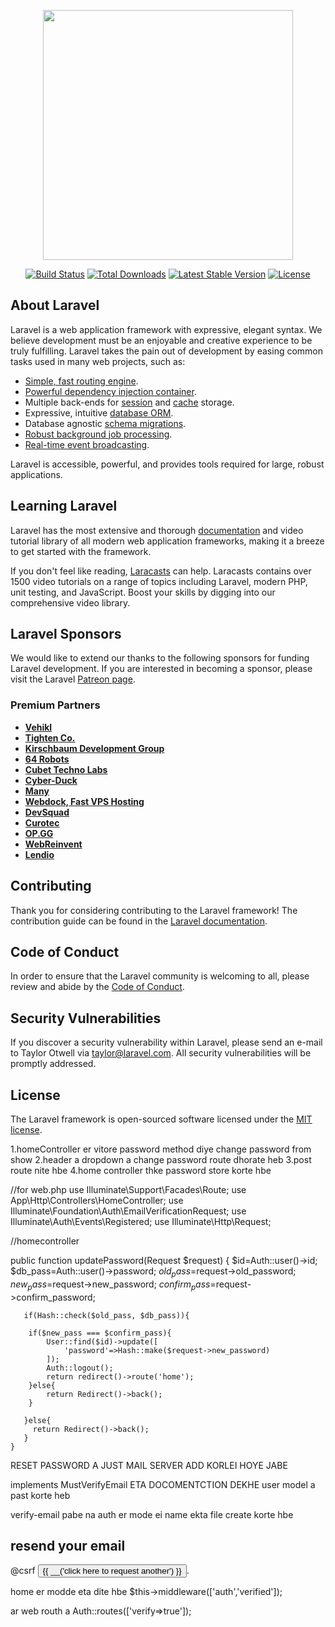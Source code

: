 <p align="center"><a href="https://laravel.com" target="_blank"><img src="https://raw.githubusercontent.com/laravel/art/master/logo-lockup/5%20SVG/2%20CMYK/1%20Full%20Color/laravel-logolockup-cmyk-red.svg" width="400"></a></p>

<p align="center">
<a href="https://travis-ci.org/laravel/framework"><img src="https://travis-ci.org/laravel/framework.svg" alt="Build Status"></a>
<a href="https://packagist.org/packages/laravel/framework"><img src="https://img.shields.io/packagist/dt/laravel/framework" alt="Total Downloads"></a>
<a href="https://packagist.org/packages/laravel/framework"><img src="https://img.shields.io/packagist/v/laravel/framework" alt="Latest Stable Version"></a>
<a href="https://packagist.org/packages/laravel/framework"><img src="https://img.shields.io/packagist/l/laravel/framework" alt="License"></a>
</p>

## About Laravel

Laravel is a web application framework with expressive, elegant syntax. We believe development must be an enjoyable and creative experience to be truly fulfilling. Laravel takes the pain out of development by easing common tasks used in many web projects, such as:

- [Simple, fast routing engine](https://laravel.com/docs/routing).
- [Powerful dependency injection container](https://laravel.com/docs/container).
- Multiple back-ends for [session](https://laravel.com/docs/session) and [cache](https://laravel.com/docs/cache) storage.
- Expressive, intuitive [database ORM](https://laravel.com/docs/eloquent).
- Database agnostic [schema migrations](https://laravel.com/docs/migrations).
- [Robust background job processing](https://laravel.com/docs/queues).
- [Real-time event broadcasting](https://laravel.com/docs/broadcasting).

Laravel is accessible, powerful, and provides tools required for large, robust applications.

## Learning Laravel

Laravel has the most extensive and thorough [documentation](https://laravel.com/docs) and video tutorial library of all modern web application frameworks, making it a breeze to get started with the framework.

If you don't feel like reading, [Laracasts](https://laracasts.com) can help. Laracasts contains over 1500 video tutorials on a range of topics including Laravel, modern PHP, unit testing, and JavaScript. Boost your skills by digging into our comprehensive video library.

## Laravel Sponsors

We would like to extend our thanks to the following sponsors for funding Laravel development. If you are interested in becoming a sponsor, please visit the Laravel [Patreon page](https://patreon.com/taylorotwell).

### Premium Partners

- **[Vehikl](https://vehikl.com/)**
- **[Tighten Co.](https://tighten.co)**
- **[Kirschbaum Development Group](https://kirschbaumdevelopment.com)**
- **[64 Robots](https://64robots.com)**
- **[Cubet Techno Labs](https://cubettech.com)**
- **[Cyber-Duck](https://cyber-duck.co.uk)**
- **[Many](https://www.many.co.uk)**
- **[Webdock, Fast VPS Hosting](https://www.webdock.io/en)**
- **[DevSquad](https://devsquad.com)**
- **[Curotec](https://www.curotec.com/services/technologies/laravel/)**
- **[OP.GG](https://op.gg)**
- **[WebReinvent](https://webreinvent.com/?utm_source=laravel&utm_medium=github&utm_campaign=patreon-sponsors)**
- **[Lendio](https://lendio.com)**

## Contributing

Thank you for considering contributing to the Laravel framework! The contribution guide can be found in the [Laravel documentation](https://laravel.com/docs/contributions).

## Code of Conduct

In order to ensure that the Laravel community is welcoming to all, please review and abide by the [Code of Conduct](https://laravel.com/docs/contributions#code-of-conduct).

## Security Vulnerabilities

If you discover a security vulnerability within Laravel, please send an e-mail to Taylor Otwell via [taylor@laravel.com](mailto:taylor@laravel.com). All security vulnerabilities will be promptly addressed.

## License

The Laravel framework is open-sourced software licensed under the [MIT license](https://opensource.org/licenses/MIT).




1.homeController er vitore password method diye change password from show
2.header a dropdown a change password route dhorate heb
3.post route nite hbe 
4.home controller thke password store korte hbe

//for web.php
use Illuminate\Support\Facades\Route;
use App\Http\Controllers\HomeController;
use Illuminate\Foundation\Auth\EmailVerificationRequest;
use Illuminate\Auth\Events\Registered;
use Illuminate\Http\Request;


//homecontroller

 public function updatePassword(Request $request)
    {
        $id=Auth::user()->id;
       $db_pass=Auth::user()->password;
       $old_pass=$request->old_password;
       $new_pass=$request->new_password;
       $confirm_pass=$request->confirm_password;

       if(Hash::check($old_pass, $db_pass)){

        if($new_pass === $confirm_pass){
            User::find($id)->update([
                'password'=>Hash::make($request->new_password)
            ]);
            Auth::logout();
            return redirect()->route('home');
        }else{
            return Redirect()->back();
        }

       }else{
         return Redirect()->back();
       }
    }


RESET PASSWORD A JUST MAIL SERVER ADD KORLEI HOYE JABE

implements MustVerifyEmail ETA DOCOMENTCTION DEKHE user model a past korte heb


verify-email pabe na 
auth er mode ei name ekta file create korte hbe



<h2 class="bg-green">resend your email</h2>
<form class="d-inline" method="POST" action="{{ route('verification.send') }}">
    @csrf
    <button type="submit" class="btn btn-link p-0 m-0 align-baseline">{{ __('click here to request another') }}</button>.
</form>


home er modde eta dite hbe
 $this->middleware(['auth','verified']);


ar web routh a 
Auth::routes(['verify=>true']);
